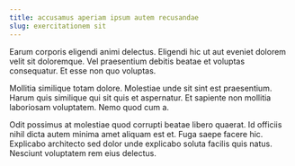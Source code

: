```yaml
---
title: accusamus aperiam ipsum autem recusandae
slug: exercitationem sit
---
```


Earum corporis eligendi animi delectus. Eligendi hic ut aut eveniet dolorem velit sit doloremque. Vel praesentium debitis beatae et voluptas consequatur. Et esse non quo voluptas.

Mollitia similique totam dolore. Molestiae unde sit sint est praesentium. Harum quis similique qui sit quis et aspernatur. Et sapiente non mollitia laboriosam voluptatem. Nemo quod cum a.

Odit possimus at molestiae quod corrupti beatae libero quaerat. Id officiis nihil dicta autem minima amet aliquam est et. Fuga saepe facere hic. Explicabo architecto sed dolor unde explicabo soluta facilis quis natus. Nesciunt voluptatem rem eius delectus.
